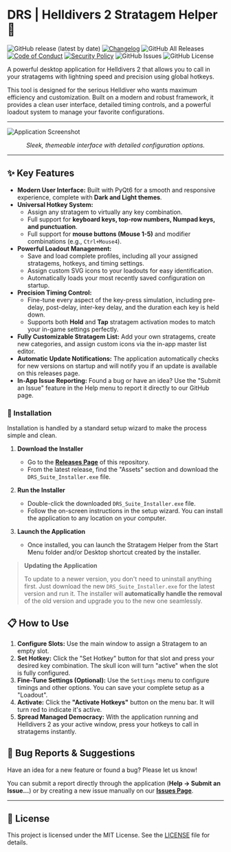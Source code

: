 # DRS | Helldivers 2 Stratagem Helper 🚀

![GitHub release (latest by date)](https://img.shields.io/github/v/release/DevRightStudios/Stratagem-Helper?style=for-the-badge)
[![Changelog](https://img.shields.io/badge/changelog-gray?style=for-the-badge)](CHANGELOG.md)
![GitHub All Releases](https://img.shields.io/github/downloads/DevRightStudios/Stratagem-Helper/total?style=for-the-badge)
[![Code of Conduct](https://img.shields.io/badge/Contributor%20Covenant-2.1-4baaaa.svg?style=for-the-badge)](CODE_OF_CONDUCT.md)
[![Security Policy](https://img.shields.io/badge/Security-Policy-blue.svg?style=for-the-badge)](SECURITY.md)
![GitHub Issues](https://img.shields.io/github/issues/DevRightStudios/Stratagem-Helper?style=for-the-badge)
![GitHub License](https://img.shields.io/github/license/DevRightStudios/Stratagem-Helper?style=for-the-badge&cache_bust=1)

A powerful desktop application for Helldivers 2 that allows you to call in your stratagems with lightning speed and precision using global hotkeys.

This tool is designed for the serious Helldiver who wants maximum efficiency and customization. Built on a modern and robust framework, it provides a clean user interface, detailed timing controls, and a powerful loadout system to manage your favorite configurations.

---

![Application Screenshot](https://devrightstudios.com/images/stratagem_helper.png?v=2.3.1) 
*<p align="center">Sleek, themeable interface with detailed configuration options.</p>*

---

## ✨ Key Features

* **Modern User Interface:** Built with PyQt6 for a smooth and responsive experience, complete with **Dark and Light themes**.
* **Universal Hotkey System:**
    * Assign any stratagem to virtually any key combination.
    * Full support for **keyboard keys, top-row numbers, Numpad keys, and punctuation**.
    * Full support for **mouse buttons (Mouse 1-5)** and modifier combinations (e.g., `Ctrl+Mouse4`).
* **Powerful Loadout Management:**
    * Save and load complete profiles, including all your assigned stratagems, hotkeys, and timing settings.
    * Assign custom SVG icons to your loadouts for easy identification.
    * Automatically loads your most recently saved configuration on startup.
* **Precision Timing Control:**
    * Fine-tune every aspect of the key-press simulation, including pre-delay, post-delay, inter-key delay, and the duration each key is held down.
    * Supports both **Hold** and **Tap** stratagem activation modes to match your in-game settings perfectly.
* **Fully Customizable Stratagem List:** Add your own stratagems, create new categories, and assign custom icons via the in-app master list editor.
* **Automatic Update Notifications:** The application automatically checks for new versions on startup and will notify you if an update is available on this releases page.
* **In-App Issue Reporting:** Found a bug or have an idea? Use the "Submit an Issue" feature in the Help menu to report it directly to our GitHub page.

### 💾 Installation

Installation is handled by a standard setup wizard to make the process simple and clean.

1.  **Download the Installer**
    * Go to the [**Releases Page**](https://github.com/DevRightStudios/Stratagem-Helper/releases) of this repository.
    * From the latest release, find the "Assets" section and download the `DRS_Suite_Installer.exe` file.

2.  **Run the Installer**
    * Double-click the downloaded `DRS_Suite_Installer.exe` file.
    * Follow the on-screen instructions in the setup wizard. You can install the application to any location on your computer.

3.  **Launch the Application**
    * Once installed, you can launch the Stratagem Helper from the Start Menu folder and/or Desktop shortcut created by the installer.

> **Updating the Application**
>
> To update to a newer version, you don't need to uninstall anything first. Just download the new `DRS_Suite_Installer.exe` for the latest version and run it. The installer will **automatically handle the removal** of the old version and upgrade you to the new one seamlessly.

## 📋 How to Use

1.  **Configure Slots:** Use the main window to assign a Stratagem to an empty slot.
2.  **Set Hotkey:** Click the "Set Hotkey" button for that slot and press your desired key combination. The skull icon will turn "active" when the slot is fully configured.
3.  **Fine-Tune Settings (Optional):** Use the `Settings` menu to configure timings and other options. You can save your complete setup as a "Loadout".
4.  **Activate:** Click the **"Activate Hotkeys"** button on the menu bar. It will turn red to indicate it's active.
5.  **Spread Managed Democracy:** With the application running and Helldivers 2 as your active window, press your hotkeys to call in stratagems instantly.

## 🐛 Bug Reports & Suggestions

Have an idea for a new feature or found a bug? Please let us know!

You can submit a report directly through the application (**Help -> Submit an Issue...**) or by creating a new issue manually on our [**Issues Page**](https://github.com/DevRightStudios/Stratagem-Helper/issues).

---

## 📜 License

This project is licensed under the MIT License. See the [LICENSE](LICENSE) file for details.
